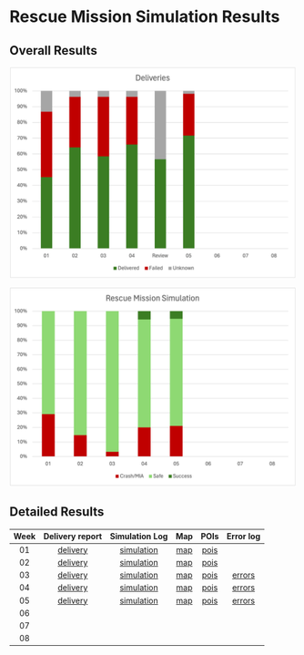 # Rescue Mission Simulation Results

## Overall Results
<div align="center">

![](deliveries.png)

![](simulation.png)

</div>

## Detailed Results

<div align="center">

| Week | Delivery report | Simulation Log | Map | POIs | Error log |
|:----:|:---------------:|:--------------:|:---:|:----:|:----:|
| 01   | [delivery](missions/week_01/delivery_log.txt) | [simulation](missions/week_01/README.md) | [map](missions/week_01/_map.pdf) | [pois](./missions/week_01/_pois.json) |
| 02   | [delivery](missions/week_02/delivery_log.txt) | [simulation](missions/week_02/README.md) | [map](missions/week_02/_map.pdf) | [pois](./missions/week_02/_pois.json) |
| 03   | [delivery](missions/week_03/delivery_log.txt) | [simulation](missions/week_03/README.md) | [map](missions/week_03/_map.pdf) | [pois](./missions/week_03/_pois.json) | [errors](./missions/week_03/_error_log.txt)
| 04 | [delivery](missions/week_04/delivery_log.txt) | [simulation](missions/week_04/README.md) | [map](missions/week_04/_map.pdf) | [pois](./missions/week_04/_pois.json) | [errors](./missions/week_04/_error_log.txt)
| 05 | [delivery](missions/week_05/delivery_log.txt) | [simulation](missions/week_05/README.md) | [map](missions/week_05/_map.pdf) | [pois](./missions/week_05/_pois.json) | [errors](./missions/week_05/_error_log.txt)
| 06 |||||
| 07 |||||
| 08 |||||

</div>
